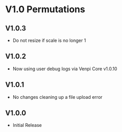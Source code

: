 # V1.0 Permutations

## V1.0.3
* Do not resize if scale is no longer 1

## V1.0.2
* Now using user debug logs via Venpi Core v1.0.10

## V1.0.1
* No changes cleaning up a file upload error

## V1.0.0
* Initial Release